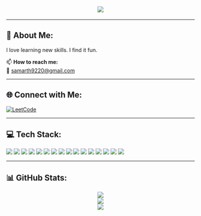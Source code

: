 <h1 align="center">
  <img src="https://readme-typing-svg.herokuapp.com?font=Fira+Code&duration=2500&pause=1000&center=true&vCenter=true&width=435&lines=Hey%2C+I'm+Samarth+👋;Welcome+to+my+GitHub+Profile!">
</h1>

---

## 💫 About Me:
I love learning new skills. I find it fun.

📫 **How to reach me:**  
📧 samarth9220@gmail.com

---

## 🌐 Connect with Me:

<p align="left">
  <a href="https://leetcode.com/u/samornot/" target="_blank">
    <img src="https://img.shields.io/badge/-LeetCode-orange?style=flat&logo=LeetCode&logoColor=white" alt="LeetCode">
  </a>
</p>

---

## 💻 Tech Stack:

<p align="left">
  <img src="https://img.shields.io/badge/-C++-00599C?style=flat&logo=c%2B%2B&logoColor=white"/>
  <img src="https://img.shields.io/badge/-C-555555?style=flat&logo=c&logoColor=white"/>
  <img src="https://img.shields.io/badge/-SQL-4479A1?style=flat&logo=postgresql&logoColor=white"/>
  <img src="https://img.shields.io/badge/-Django-092E20?style=flat&logo=django&logoColor=white"/>
  <img src="https://img.shields.io/badge/-React-61DAFB?style=flat&logo=react&logoColor=black"/>
  <img src="https://img.shields.io/badge/-JavaScript-F7DF1E?style=flat&logo=javascript&logoColor=black"/>
  <img src="https://img.shields.io/badge/-Python-3776AB?style=flat&logo=python&logoColor=white"/>
  <img src="https://img.shields.io/badge/-Java-007396?style=flat&logo=java&logoColor=white"/>
  <img src="https://img.shields.io/badge/-HTML5-E34F26?style=flat&logo=html5&logoColor=white"/>
  <img src="https://img.shields.io/badge/-CSS3-1572B6?style=flat&logo=css3&logoColor=white"/>
  <img src="https://img.shields.io/badge/-TensorFlow-FF6F00?style=flat&logo=tensorflow&logoColor=white"/>
  <img src="https://img.shields.io/badge/-Docker-2496ED?style=flat&logo=docker&logoColor=white"/>
  <img src="https://img.shields.io/badge/-Kubernetes-326CE5?style=flat&logo=kubernetes&logoColor=white"/>
  <img src="https://img.shields.io/badge/-NumPy-013243?style=flat&logo=numpy&logoColor=white"/>
  <img src="https://img.shields.io/badge/-Pandas-150458?style=flat&logo=pandas&logoColor=white"/>
  <img src="https://img.shields.io/badge/-Matplotlib-11557C?style=flat"/>
</p>

---

## 📊 GitHub Stats:

<p align="center">
  <img src="https://github-readme-stats.vercel.app/api?username=sam1gpt&show_icons=true&theme=tokyonight" />
  <br/>
  <img src="https://github-readme-streak-stats.herokuapp.com?user=sam1gpt&theme=tokyonight" />
  <br/>
  <img src="https://github-readme-stats.vercel.app/api/top-langs/?username=sam1gpt&layout=compact&theme=tokyonight" />
</p>

>
